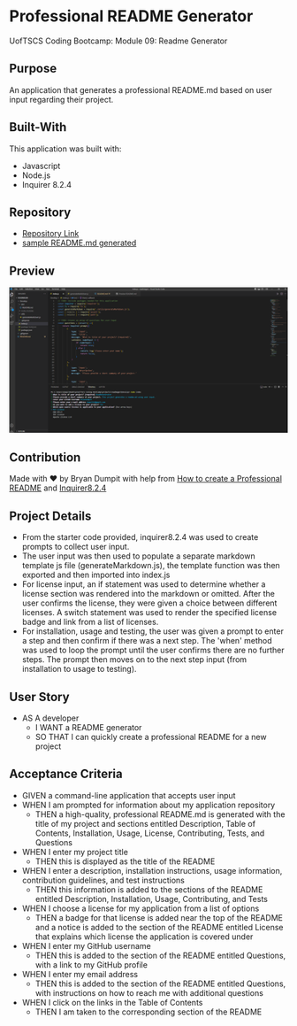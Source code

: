 # Professional README Generator 
UofTSCS Coding Bootcamp: Module 09: Readme Generator

## Purpose
An application that generates a professional README.md based on user input regarding their project.

## Built-With
This application was built with:
* Javascript
* Node.js
* Inquirer 8.2.4

## Repository
* [Repository Link](https://github.com/Bryandumpit/readmegen)
* [sample README.md generated](https://github.com/Bryandumpit/readmegen/tree/main/Develop/dist#readme)

## Preview

![image](./Develop/images/readmegen-screenshot.PNG)

## Contribution
Made with ❤️ by Bryan Dumpit with help from [How to create a Professional README](https://coding-boot-camp.github.io/full-stack/github/professional-readme-guide) and [Inquirer8.2.4](https://www.npmjs.com/package/inquirer)

## Project Details
* From the starter code provided, inquirer8.2.4 was used to create prompts to collect user input.
* The user input was then used to populate a separate markdown template js file (generateMarkdown.js), the template function was then exported and then imported into index.js
* For license input, an if statement was used to determine whether a license section was rendered into the markdown or omitted. After the user confirms the license, they were given a choice between different licenses. A switch statement was used to render the specified license badge and link from a list of licenses.
* For installation, usage and testing, the user was given a prompt to enter a step and then confirm if there was a next step. The 'when' method was used to loop the prompt until the user confirms there are no further steps. The prompt then moves on to the next step input (from installation to usage to testing).

## User Story
* AS A developer
    * I WANT a README generator
    * SO THAT I can quickly create a professional README for a new project

## Acceptance Criteria
* GIVEN a command-line application that accepts user input
* WHEN I am prompted for information about my application repository
    * THEN a high-quality, professional README.md is generated with the title of my project and sections entitled Description, Table of Contents, Installation, Usage, License, Contributing, Tests, and Questions
* WHEN I enter my project title
    * THEN this is displayed as the title of the README
* WHEN I enter a description, installation instructions, usage information, contribution guidelines, and test instructions
    * THEN this information is added to the sections of the README entitled Description, Installation, Usage, Contributing, and Tests
* WHEN I choose a license for my application from a list of options
    * THEN a badge for that license is added near the top of the README and a notice is added to the section of the README entitled License that explains which license the application is covered under
* WHEN I enter my GitHub username
    * THEN this is added to the section of the README entitled Questions, with a link to my GitHub profile
* WHEN I enter my email address
    * THEN this is added to the section of the README entitled Questions, with instructions on how to reach me with additional questions
* WHEN I click on the links in the Table of Contents
    * THEN I am taken to the corresponding section of the README